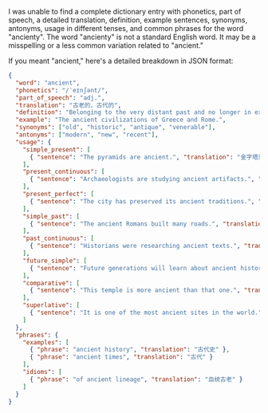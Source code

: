 I was unable to find a complete dictionary entry with phonetics, part of speech, a detailed translation, definition, example sentences, synonyms, antonyms, usage in different tenses, and common phrases for the word "ancienty". The word "ancienty" is not a standard English word. It may be a misspelling or a less common variation related to "ancient."

If you meant "ancient," here's a detailed breakdown in JSON format:

```json
{
  "word": "ancient",
  "phonetics": "/ˈeɪnʃənt/",
  "part_of_speech": "adj.",
  "translation": "古老的，古代的",
  "definition": "Belonging to the very distant past and no longer in existence.",
  "example": "The ancient civilizations of Greece and Rome.",
  "synonyms": ["old", "historic", "antique", "venerable"],
  "antonyms": ["modern", "new", "recent"],
  "usage": {
    "simple_present": [
      { "sentence": "The pyramids are ancient.", "translation": "金字塔是古老的。" }
    ],
    "present_continuous": [
      { "sentence": "Archaeologists are studying ancient artifacts.", "translation": "考古学家正在研究古代文物。" }
    ],
    "present_perfect": [
      { "sentence": "The city has preserved its ancient traditions.", "translation": "这座城市保留了其古老的传统。" }
    ],
    "simple_past": [
      { "sentence": "The ancient Romans built many roads.", "translation": "古罗马人建造了许多道路。" }
    ],
    "past_continuous": [
      { "sentence": "Historians were researching ancient texts.", "translation": "历史学家当时正在研究古代文本。" }
    ],
    "future_simple": [
      { "sentence": "Future generations will learn about ancient history.", "translation": "后代将学习古代历史。" }
    ],
    "comparative": [
      { "sentence": "This temple is more ancient than that one.", "translation": "这座寺庙比那座更古老。" }
    ],
    "superlative": [
      { "sentence": "It is one of the most ancient sites in the world.", "translation": "这是世界上最古老的遗址之一。" }
    ]
  },
  "phrases": {
    "examples": [
      { "phrase": "ancient history", "translation": "古代史" },
      { "phrase": "ancient times", "translation": "古代" }
    ],
    "idioms": [
      { "phrase": "of ancient lineage", "translation": "血统古老" }
    ]
  }
}
```
 